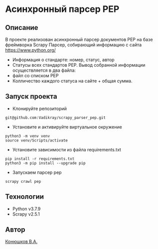 # Асинхронный парсер PEP

## Описание
В проекте реализован асинхронный парсер документов PEP на базе фреймворка Scrapy
Парсер, собирающий информацию с сайта https://www.python.org/
- Информация о стандарте: номер, статус, автор
- Cтатусы всех стандартов PEP.
Вывод собранной информации осуществляется в два файла:
- файл со списком PEP
- Колличество каждого статуса на сайте + общая сумма.


## Запуск проекта
- Клонируйте репозиторий
```
git@github.com:Vadikray/scrapy_parser_pep.git
```
- Установите и активируйте виртуальное окружение
```
python3 -m venv venv
source venv/Scripts/activate
```
- Установите зависимости из файла requirements.txt
```
pip install -r requirements.txt
python3 -m pip install --upgrade pip
```
- Запускаем парсер pep
```
scrapy crawl pep
```

## Технологии
- Python v3.7.9
- Scrapy v2.5.1

## Автор
[Конюшков В.А.](https://t.me/Vadikray)